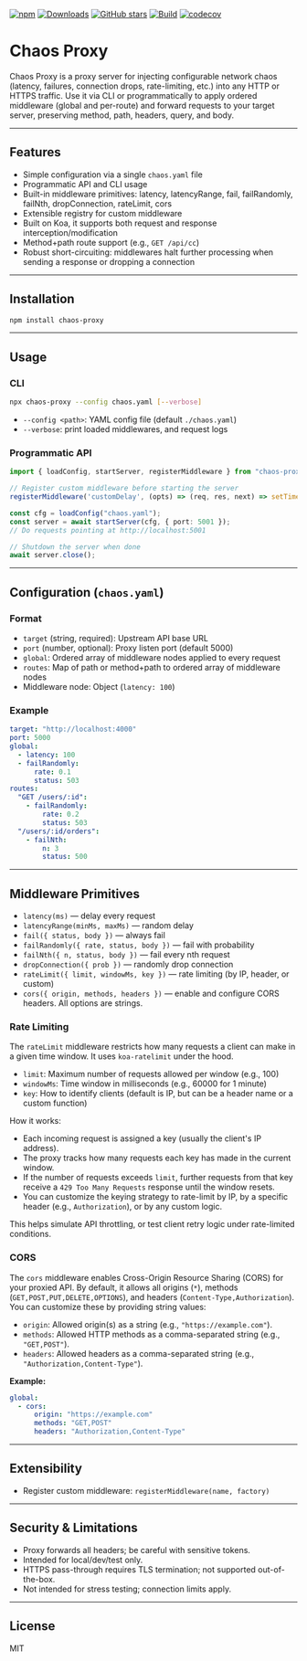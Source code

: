 [![npm](https://img.shields.io/npm/v/chaos-proxy)](https://www.npmjs.com/package/chaos-proxy)
[![Downloads](https://img.shields.io/npm/dm/chaos-proxy)](https://www.npmjs.com/package/chaos-proxy)
[![GitHub stars](https://img.shields.io/github/stars/gkoos/chaos-proxy?style=social)](https://github.com/gkoos/chaos-proxy)
[![Build](https://github.com/gkoos/chaos-proxy/actions/workflows/ci.yaml/badge.svg)](https://github.com/gkoos/chaos-proxy/actions)
[![codecov](https://codecov.io/gh/gkoos/chaos-proxy/branch/main/graph/badge.svg)](https://codecov.io/gh/gkoos/chaos-proxy)

# Chaos Proxy

Chaos Proxy is a proxy server for injecting configurable network chaos (latency, failures, connection drops, rate-limiting, etc.) into any HTTP or HTTPS traffic. Use it via CLI or programmatically to apply ordered middleware (global and per-route) and forward requests to your target server, preserving method, path, headers, query, and body.

---

## Features

- Simple configuration via a single `chaos.yaml` file
- Programmatic API and CLI usage
- Built-in middleware primitives: latency, latencyRange, fail, failRandomly, failNth, dropConnection, rateLimit, cors
- Extensible registry for custom middleware
- Built on Koa, it supports both request and response interception/modification
- Method+path route support (e.g., `GET /api/cc`)
- Robust short-circuiting: middlewares halt further processing when sending a response or dropping a connection

---

## Installation

```bash
npm install chaos-proxy
```

---

## Usage

### CLI

```bash
npx chaos-proxy --config chaos.yaml [--verbose]
```
- `--config <path>`: YAML config file (default `./chaos.yaml`)
- `--verbose`: print loaded middlewares,  and request logs

### Programmatic API

```ts
import { loadConfig, startServer, registerMiddleware } from "chaos-proxy";

// Register custom middleware before starting the server
registerMiddleware('customDelay', (opts) => (req, res, next) => setTimeout(next, opts.ms));

const cfg = loadConfig("chaos.yaml");
const server = await startServer(cfg, { port: 5001 });
// Do requests pointing at http://localhost:5001

// Shutdown the server when done
await server.close();
```

---

## Configuration (`chaos.yaml`)

### Format

- `target` (string, required): Upstream API base URL
- `port` (number, optional): Proxy listen port (default 5000)
- `global`: Ordered array of middleware nodes applied to every request
- `routes`: Map of path or method+path to ordered array of middleware nodes
- Middleware node: Object (`latency: 100`)

### Example

```yaml
target: "http://localhost:4000"
port: 5000
global:
  - latency: 100
  - failRandomly:
      rate: 0.1
      status: 503
routes:
  "GET /users/:id":
    - failRandomly:
        rate: 0.2
        status: 503
  "/users/:id/orders":
    - failNth:
        n: 3
        status: 500
```

---

## Middleware Primitives

- `latency(ms)` — delay every request
- `latencyRange(minMs, maxMs)` — random delay
- `fail({ status, body })` — always fail
- `failRandomly({ rate, status, body })` — fail with probability
- `failNth({ n, status, body })` — fail every nth request
- `dropConnection({ prob })` — randomly drop connection
- `rateLimit({ limit, windowMs, key })` — rate limiting (by IP, header, or custom)
- `cors({ origin, methods, headers })` — enable and configure CORS headers. All options are strings.

### Rate Limiting

The `rateLimit` middleware restricts how many requests a client can make in a given time window. It uses `koa-ratelimit` under the hood.

- `limit`: Maximum number of requests allowed per window (e.g., 100)
- `windowMs`: Time window in milliseconds (e.g., 60000 for 1 minute)
- `key`: How to identify clients (default is IP, but can be a header name or a custom function)

How it works:
- Each incoming request is assigned a key (usually the client's IP address).
- The proxy tracks how many requests each key has made in the current window.
- If the number of requests exceeds `limit`, further requests from that key receive a `429 Too Many Requests` response until the window resets.
- You can customize the keying strategy to rate-limit by IP, by a specific header (e.g., `Authorization`), or by any custom logic.

This helps simulate API throttling, or test client retry logic under rate-limited conditions.

### CORS

The `cors` middleware enables Cross-Origin Resource Sharing (CORS) for your proxied API. By default, it allows all origins (`*`), methods (`GET,POST,PUT,DELETE,OPTIONS`), and headers (`Content-Type,Authorization`). You can customize these by providing string values:
- `origin`: Allowed origin(s) as a string (e.g., `"https://example.com"`).
- `methods`: Allowed HTTP methods as a comma-separated string (e.g., `"GET,POST"`).
- `headers`: Allowed headers as a comma-separated string (e.g., `"Authorization,Content-Type"`).

**Example:**
```yaml
global:
  - cors:
      origin: "https://example.com"
      methods: "GET,POST"
      headers: "Authorization,Content-Type"
```

---

## Extensibility

- Register custom middleware: `registerMiddleware(name, factory)`

---

## Security & Limitations

- Proxy forwards all headers; be careful with sensitive tokens.
- Intended for local/dev/test only.
- HTTPS pass-through requires TLS termination; not supported out-of-the-box.
- Not intended for stress testing; connection limits apply.

---

## License

MIT

